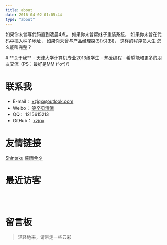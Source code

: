 ```yaml
---
title: about
date: 2016-04-02 01:05:44
type: "about"
---
```

<p>如果你未曾写代码直到凌晨4点，
如果你未曾帮妹子重装系统，
如果你未曾在代码中插入种子地址，
如果你未曾与产品经理探(SI)讨(BI)，
 这样的程序员人生 怎么能叫完整？</p>
# **关于我**
- 天津大学计算机专业2013级学生
- 热爱编程
- 希望能和更多的朋友交流（PS：最好是MM  (^o^)/）

# **联系我**
- E-mail： xzjqx@outlook.com
- Weibo：  [笑卒见清晰](http://weibo.com/xzjqx)
- QQ：     1215615213
- GitHub： [xzjqx](https://github.com/xzjqx)

# **友情链接**
[Shintaku](https://www.shintaku.cc/) [暮雨今夕](http://muyus.cc/)

# **最近访客**
<div class="ds-recent-visitors" data-num-items="28" data-avatar-size="42" id="ds-recent-visitors"></div><br><br>

# **留言板**
> 轻轻地来，请带走一些云彩
